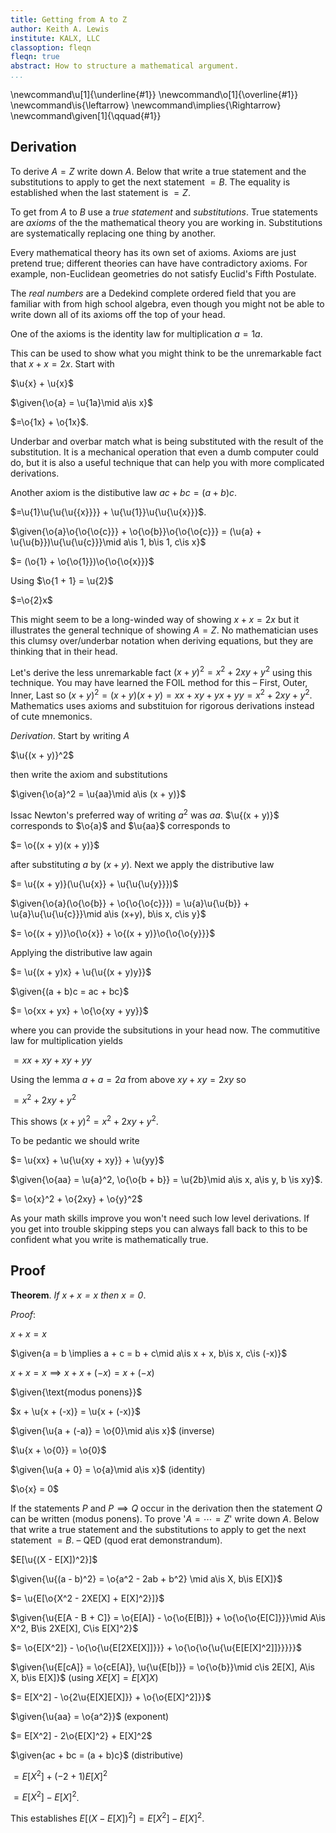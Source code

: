 ```yaml
---
title: Getting from A to Z
author: Keith A. Lewis
institute: KALX, LLC
classoption: fleqn
fleqn: true
abstract: How to structure a mathematical argument.
...
```


\newcommand\u[1]{\underline{#1}}
\newcommand\o[1]{\overline{#1}}
\newcommand\is{\leftarrow}
\newcommand\implies{\Rightarrow}
\newcommand\given[1]{\qquad\{#1\}}


## Derivation

To derive $A = Z$ write down $A$.
Below that write a true statement and the substitutions
to apply to get the next statement $= B$. 
The equality is established when the last statement is $= Z$.

To get from $A$ to $B$ use a _true statement_ and _substitutions_. True
statements are _axioms_ of the the mathematical theory you are working in.
Substitutions are systematically replacing one thing by another.

Every mathematical theory has its own set of axioms. Axioms are just
pretend true; different theories can have have contradictory axioms.
For example, non-Euclidean geometries do not satisfy Euclid's Fifth
Postulate.

The _real numbers_ are a Dedekind complete ordered field that you are
familiar with from high school algebra, even though you might not be
able to write down all of its axioms off the top of your head.

One of the axioms is the identity law for multiplication $a = 1a$.

This can be used to show what you might think to be the
unremarkable fact that $x + x = 2x$. Start with

$\u{x} + \u{x}$

$\given{\o{a} = \u{1a}\mid a\is x}$

$=\o{1x} + \o{1x}$.

Underbar and overbar match what is being substituted with the
result of the substitution. It is a mechanical operation that
even a dumb computer could do, but it is also a useful
technique that can help you with more complicated derivations.

Another axiom is the distibutive law $ac + bc = (a + b)c$.

$=\u{1}\u{\u{\u{{x}}}} + \u{\u{1}}\u{\u{\u{x}}}$.

$\given{\o{a}\o{\o{\o{c}}} + \o{\o{b}}\o{\o{\o{c}}} =
(\u{a} + \u{\u{b}})\u{\u{\u{c}}}\mid a\is 1, b\is 1, c\is x}$

$= (\o{1} + \o{\o{1}})\o{\o{\o{x}}}$

Using $\o{1 + 1} = \u{2}$

$=\o{2}x$

This might seem to be a long-winded way of showing $x + x = 2x$ but it
illustrates the general technique of showing $A = Z$.  No mathematician uses this
clumsy over/underbar notation when deriving equations, but they are thinking
that in their head.

Let's derive the less unremarkable fact $(x + y)^2 = x^2 + 2xy + y^2$
using this technique. You may have learned the FOIL method for this &ndash;
First, Outer, Inner, Last so $(x + y)^2 = (x + y)(x + y)
= xx + xy + yx + yy = x^2 + 2xy + y^2$. Mathematics uses
axioms and substituion for rigorous derivations instead of cute mnemonics.

_Derivation_. Start by writing $A$

$\u{(x + y)}^2$

then write the axiom and substitutions

$\given{\o{a}^2 = \u{aa}\mid a\is (x + y)}$ 

Issac Newton's preferred way of writing $a^2$ was $aa$.
$\u{(x + y)}$ corresponds to $\o{a}$ and $\u{aa}$ corresponds to

$= \o{(x + y)(x + y)}$

after substituting $a$ by $(x + y)$. Next we apply the distributive law

$= \u{(x + y)}(\u{\u{x}} + \u{\u{\u{y}}})$

$\given{\o{a}(\o{\o{b}} + \o{\o{\o{c}}}) = \u{a}\u{\u{b}} + \u{a}\u{\u{\u{c}}}\mid a\is (x+y), b\is x, c\is y}$

$= \o{(x + y)}\o{\o{x}} + \o{(x + y)}\o{\o{\o{y}}}$

Applying the distributive law again

$= \u{(x + y)x} + \u{\u{(x + y)y}}$

$\given{(a + b)c = ac + bc}$

$= \o{xx + yx} + \o{\o{xy + yy}}$

where you can provide the subsitutions in your head now. 
The commutitive law for multiplication yields

$= xx + xy + xy + yy$

Using the lemma $a + a = 2a$ from above $xy + xy = 2xy$ so

$= x^2 + 2xy + y^2$

This shows $(x + y)^2 = x^2 + 2xy + y^2$.

To be pedantic we should write

$= \u{xx} + \u{\u{xy + xy}} + \u{yy}$

$\given{\o{aa} = \u{a}^2, \o{\o{b + b}} = \u{2b}\mid a\is x, a\is y, b \is xy}$.

$= \o{x}^2 + \o{2xy} + \o{y}^2$

As your math skills improve you won't need such low level derivations.
If you get into trouble skipping steps you can always fall back to this
to be confident what you write is mathematically true.

## Proof


__Theorem__. _If $x + x = x$ then $x = 0$_.

_Proof_:

$x + x = x$

$\given{a = b \implies a + c = b + c\mid a\is x + x, b\is x, c\is (-x)}$

$x + x = x\implies x + x + (-x) = x + (-x)$

$\given{\text{modus ponens}}$

$x + \u{x + (-x)} = \u{x + (-x)}$

$\given{\u{a + (-a)} = \o{0}\mid a\is x}$ (inverse)

$\u{x + \o{0}} = \o{0}$

$\given{\u{a + 0} = \o{a}\mid a\is x}$ (identity)

$\o{x} = 0$


If the statements $P$ and
$P\implies Q$ occur in the derivation then the statement $Q$ can be
written (modus ponens).
To prove '$A = \cdots = Z$' write
down $A$.  Below that write a true statement and the substitutions
to apply to get the next statement $=B$.
&ndash;
QED (quod erat demonstrandum).

$E[\u{(X - E[X])^2}]$

$\given{\u{(a - b)^2} = \o{a^2 - 2ab + b^2} \mid a\is X, b\is E[X]}$

$= \u{E[\o{X^2 - 2XE[X] + E[X]^2}]}$

$\given{\u{E[A - B + C]} = \o{E[A]} - \o{\o{E[B]}} + \o{\o{\o{E[C]}}}\mid A\is X^2, B\is 2XE[X], C\is E[X]^2}$

$= \o{E[X^2]} - \o{\o{\u{E[2XE[X]]}}} + \o{\o{\o{\u{\u{E[E[X]^2]]}}}}}$

$\given{\u{E[cA]} = \o{cE[A]}, \u{\u{E[b]}} = \o{\o{b}}\mid c\is 2E[X], A\is X, b\is E[X]}$
(using $XE[X] = E[X]X$)

$= E[X^2] - \o{2\u{E[X]E[X]}} + \o{\o{E[X]^2]}}$

$\given{\u{aa} = \o{a^2}}$ (exponent)

$= E[X^2] - 2\o{E[X]^2} + E[X]^2$

$\given{ac + bc = (a + b)c}$ (distributive)

$= E[X^2] + (-2 + 1)E[X]^2$

$= E[X^2] - E[X]^2$.

This establishes $E[(X - E[X])^2] = E[X^2] - E[X]^2$.
